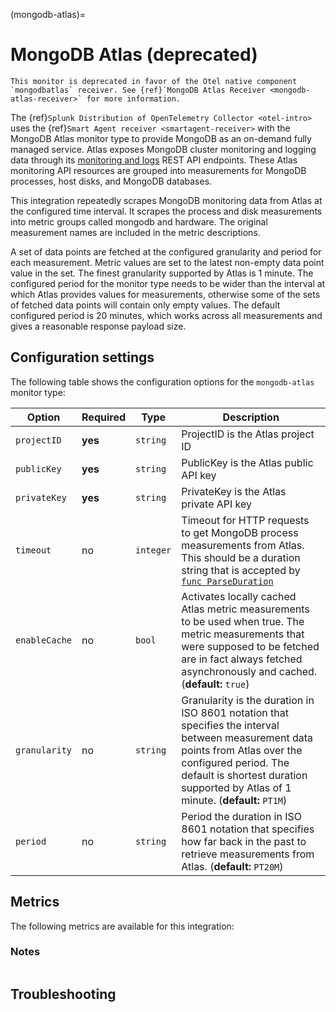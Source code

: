 (mongodb-atlas)=

# MongoDB Atlas (deprecated)

<meta name="description" content="Use this Splunk Observability Cloud integration for the MongoDB Atlas monitor. See benefits, install, configuration, and metrics">

```{note}
This monitor is deprecated in favor of the Otel native component `mongodbatlas` receiver. See {ref}`MongoDB Atlas Receiver <mongodb-atlas-receiver>` for more information.
```

The {ref}`Splunk Distribution of OpenTelemetry Collector <otel-intro>` uses the {ref}`Smart Agent receiver <smartagent-receiver>` with the MongoDB Atlas monitor type to provide MongoDB as an on-demand fully managed service. Atlas exposes MongoDB cluster monitoring and logging data through its <a class="external" href="https://docs.atlas.mongodb.com/reference/api/monitoring-and-logs/" target="_blank">monitoring and logs</a> REST API endpoints. These Atlas monitoring API resources are grouped into measurements for MongoDB processes, host disks, and MongoDB databases.

This integration repeatedly scrapes MongoDB monitoring data from Atlas at the configured time interval. It scrapes the process and disk measurements into metric groups called mongodb and hardware. The original measurement names are included in the metric descriptions.

A set of data points are fetched at the configured granularity and period for each measurement. Metric values are set to the latest non-empty data point value in the set. The finest granularity supported by Atlas is 1 minute. The configured period for the monitor type needs to be wider than the interval at which Atlas provides values for measurements, otherwise some of the sets of fetched data points will contain only empty values. The default configured period is 20 minutes, which works across all measurements and gives a reasonable response payload size.

## Configuration settings

The following table shows the configuration options for the `mongodb-atlas` monitor type:

| Option | Required | Type | Description |
| --- | --- | --- | --- |
| `projectID` | **yes** | `string` | ProjectID is the Atlas project ID |
| `publicKey` | **yes** | `string` | PublicKey is the Atlas public API key |
| `privateKey` | **yes** | `string` | PrivateKey is the Atlas private API key |
| `timeout` | no | `integer` | Timeout for HTTP requests to get MongoDB process measurements from Atlas. This should be a duration string that is accepted by <a class="external" href="https://golang.org/pkg/time/#ParseDuration) (**default:** `5s`" target="_blank">`func ParseDuration`</a> |
| `enableCache` | no | `bool` | Activates  locally cached Atlas metric measurements to be used when true. The metric measurements that were supposed to be fetched are in fact always fetched asynchronously and cached. (**default:** `true`) |
| `granularity` | no | `string` | Granularity is the duration in ISO 8601 notation that specifies the interval between measurement data points from Atlas over the configured period. The default is shortest duration supported by Atlas of 1 minute. (**default:** `PT1M`) |
| `period` | no | `string` | Period the duration in ISO 8601 notation that specifies how far back in the past to retrieve measurements from Atlas. (**default:** `PT20M`) |

## Metrics

The following metrics are available for this integration:

<div class="metrics-yaml" url="https://raw.githubusercontent.com/signalfx/splunk-otel-collector/main/internal/signalfx-agent/pkg/monitors/mongodb/atlas/metadata.yaml"></div>


### Notes

```{include} /_includes/metric-defs.md
```

## Troubleshooting

```{include} /_includes/troubleshooting.md
```
